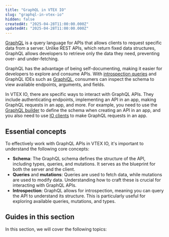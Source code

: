 ```yaml
---
title: "GraphQL in VTEX IO"
slug: "graphql-in-vtex-io"
hidden: false
createdAt: "2025-04-28T11:00:00.000Z"
updatedAt: "2025-04-28T11:00:00.000Z"
---
```

[GraphQL](https://graphql.org/) is a query language for APIs that allows clients to request specific data from a server. Unlike REST APIs, which return fixed data structures, GraphQL allows developers to retrieve only the data they need, preventing over- and under-fetching.

GraphQL has the advantage of being self-documenting, making it easier for developers to explore and consume APIs. With [introspection queries](https://graphql.org/learn/introspection/) and GraphQL IDEs such as [GraphiQL](https://github.com/graphql/graphiql), consumers can inspect the schema to view available endpoints, arguments, and fields.

In VTEX IO, there are specific ways to interact with GraphQL APIs. They include authenticating endpoints, implementing an API in an app, making GraphQL requests in an app, and more. For example, you need to use the [GraphQL builder](https://developers.vtex.com/docs/guides/vtex-io-documentation-graphql-builder) to define the schema when creating an API in an app, and you also need to use [IO clients](https://developers.vtex.com/docs/guides/vtex-io-documentation-clients) to make GraphQL requests in an app.

## Essential concepts

To effectively work with GraphQL APIs in VTEX IO, it's important to understand the following core concepts:

- **Schema**: The GraphQL schema defines the structure of the API, including types, queries, and mutations. It serves as the blueprint for both the server and the client.
- **Queries** and **mutations**: Queries are used to fetch data, while mutations are used to modify data. Understanding how to craft these is crucial for interacting with GraphQL APIs.
- **Introspection**: GraphQL allows for introspection, meaning you can query the API to understand its structure. This is particularly useful for exploring available queries, mutations, and types.

## Guides in this section

In this section, we will cover the following topics:

<Flex>

<WhatsNextCard
title="List of GraphQL APIs"
description="See how to use GraphQL APIs of VTEX Apps."
linkTo="https://developers.vtex.com/docs/guides/vtex-io-graphql-api-list"
linkTitle="See more"
/>

</Flex>
